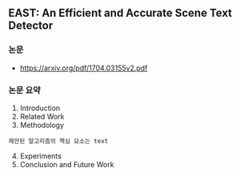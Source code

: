 ## EAST: An Efficient and Accurate Scene Text Detector

### 논문
- https://arxiv.org/pdf/1704.03155v2.pdf

### 논문 요약
1. Introduction
2. Related Work
3. Methodology
```
제안된 알고리즘의 핵심 요소는 text 
```
4. Experiments
5. Conclusion and Future Work
